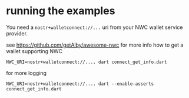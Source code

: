 # running the examples

You need a `nostr+walletconnect://...` uri from your NWC wallet service provider.

see https://github.com/getAlby/awesome-nwc for more info how to get a wallet supporting NWC

`NWC_URI=nostr+walletconnect://.... dart connect_get_info.dart`

for more logging

`NWC_URI=nostr+walletconnect://.... dart --enable-asserts connect_get_info.dart`
